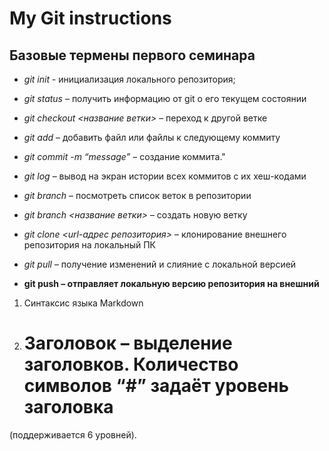 # My Git instructions

## Базовые термены первого семинара

* *git init* - инициализация локального репозитория;

* *git status* – получить информацию от git о его текущем состоянии

* *git checkout <название ветки>* – переход к другой ветке

* *git add* – добавить файл или файлы к следующему коммиту

* *git commit -m “message”* – создание коммита."

* *git log* – вывод на экран истории всех коммитов с их хеш-кодами

* *git branch* – посмотреть список веток в репозитории

* *git branch <название ветки>* – создать новую ветку

* *git clone <url-адрес репозитория>* – клонирование внешнего репозитория на  локальный ПК

* *git pull* – получение изменений и слияние с локальной версией

* **git push – отправляет локальную версию репозитория на внешний**

1. Синтаксис языка Markdown
2. # Заголовок – выделение заголовков. Количество символов “#” задаёт уровень заголовка
(поддерживается 6 уровней).